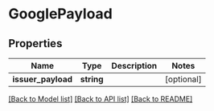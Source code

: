 # GooglePayload

## Properties
Name | Type | Description | Notes
------------ | ------------- | ------------- | -------------
**issuer_payload** | **string** |  | [optional] 

[[Back to Model list]](../README.md#documentation-for-models) [[Back to API list]](../README.md#documentation-for-api-endpoints) [[Back to README]](../README.md)


